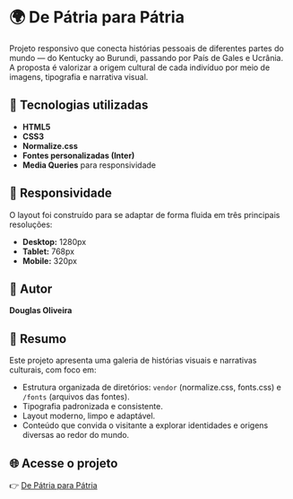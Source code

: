 # 🌍 De Pátria para Pátria

Projeto responsivo que conecta histórias pessoais de diferentes partes do mundo — do Kentucky ao Burundi, passando por País de Gales e Ucrânia.  
A proposta é valorizar a origem cultural de cada indivíduo por meio de imagens, tipografia e narrativa visual.

## 🚀 Tecnologias utilizadas

- **HTML5**
- **CSS3**
- **Normalize.css**
- **Fontes personalizadas (Inter)**
- **Media Queries** para responsividade

## 📱 Responsividade

O layout foi construído para se adaptar de forma fluida em três principais resoluções:

- **Desktop:** 1280px
- **Tablet:** 768px
- **Mobile:** 320px

## 👤 Autor

**Douglas Oliveira**

## 📄 Resumo

Este projeto apresenta uma galeria de histórias visuais e narrativas culturais, com foco em:

- Estrutura organizada de diretórios: `vendor` (normalize.css, fonts.css) e `/fonts` (arquivos das fontes).
- Tipografia padronizada e consistente.
- Layout moderno, limpo e adaptável.
- Conteúdo que convida o visitante a explorar identidades e origens diversas ao redor do mundo.

## 🌐 Acesse o projeto

👉 [De Pátria para Pátria](https://dmdoliveira2.github.io/web_project_homeland/)
